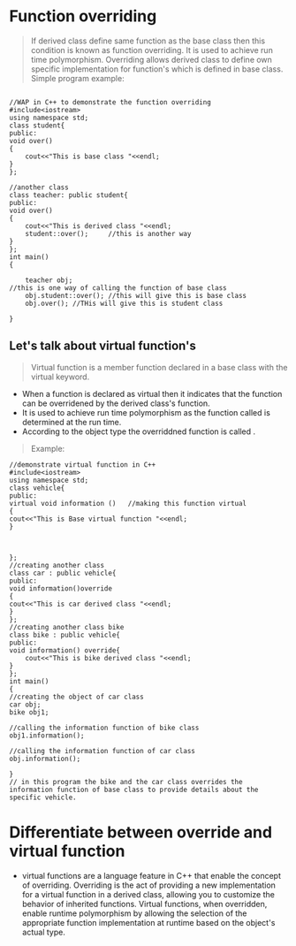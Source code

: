 # Function overriding
> If derived class define same function as the base class then this condition is known as function overriding. It is used to achieve run time polymorphism. 
> Overriding allows derived class to define own specific implementation for function's which is defined in base class.
> Simple program example:
```

//WAP in C++ to demonstrate the function overriding 
#include<iostream>
using namespace std;
class student{
public:
void over()
{
    cout<<"This is base class "<<endl;
}
};

//another class 
class teacher: public student{
public:
void over()
{
    cout<<"This is derived class "<<endl;
    student::over();     //this is another way
}
};
int main()
{
    
    teacher obj;
//this is one way of calling the function of base class
    obj.student::over(); //this will give this is base class 
    obj.over(); //THis will give this is student class
         
}
```
## Let's talk about virtual function's
> Virtual function is a member function declared in a base class with the virtual keyword. 
- When a function is declared as virtual then it indicates that the function can be overridened by the derived class's function.
- It is used to achieve run time polymorphism as the function called is determined at the run time.
- According to the object type the overriddned function is called .
> Example:
```
//demonstrate virtual function in C++
#include<iostream>
using namespace std;
class vehicle{
public:
virtual void information ()   //making this function virtual
{
cout<<"This is Base virtual function "<<endl;
}



};
//creating another class
class car : public vehicle{
public:
void information()override
{
cout<<"This is car derived class "<<endl;
}
};
//creating another class bike
class bike : public vehicle{
public:
void information() override{
    cout<<"This is bike derived class "<<endl;
}
};
int main()
{
//creating the object of car class
car obj;
bike obj1;

//calling the information function of bike class
obj1.information();

//calling the information function of car class
obj.information();

}
// in this program the bike and the car class overrides the information function of base class to provide details about the specific vehicle.

```
# Differentiate between override and virtual function
- virtual functions are a language feature in C++ that enable the concept of overriding. Overriding is the act of providing a new implementation for a virtual function in a derived class, allowing you to customize the behavior of inherited functions. Virtual functions, when overridden, enable runtime polymorphism by allowing the selection of the appropriate function implementation at runtime based on the object's actual type.

